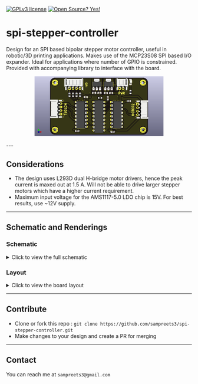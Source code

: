 [![GPLv3 license](https://img.shields.io/badge/License-GPLv3-blue.svg)](http://perso.crans.org/besson/LICENSE.html)
[![Open Source? Yes!](https://badgen.net/badge/Open%20Source%20%3F/Yes%21/blue?icon=github)](https://github.com/Naereen/badges/)

# spi-stepper-controller
Design for an SPI based bipolar stepper motor controller, useful in robotic/3D printing applications. Makes use of the MCP23S08 SPI based I/O expander. Ideal for applications where number of GPIO is constrained. Provided with accompanying library to interface with the board.

<p align="center">
  <img src="https://github.com/sampreets3/spi-stepper-controller/blob/master/res/img/motor-control-spi.png" width="350" title="rendered-pcb">
</p>
---

## Considerations

- The design uses L293D dual H-bridge motor drivers, hence the peak current is maxed out at 1.5 A. Will not be able to drive larger stepper motors which have a higher current requirement.
- Maximum input voltage for the AMS1117-5.0 LDO chip is 15V. For best results, use ~12V supply.

---

## Schematic and Renderings

### Schematic
<details>
  <summary>Click to view the full schematic</summary>

<p align="center">
  <img src="https://github.com/sampreets3/spi-stepper-controller/blob/master/res/img/schematic-full.png" width="350" title="schematics-full">
</p>

</details>

### Layout
<details>
  <summary>Click to view the board layout</summary>
<!--
<p align="center">
  <img src="your_relative_path_here" width="350" title="schematics-full">
</p>
-->
</details>

---

## Contribute

- Clone or fork this repo : `git clone https://github.com/sampreets3/spi-stepper-controller.git`
- Make changes to your design and create a PR for merging

---

## Contact

You can reach me at `sampreets3@gmail.com`
